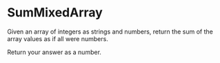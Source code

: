 # SumMixedArray
Given an array of integers as strings and numbers, return the sum of the array values as if all were numbers.

Return your answer as a number.
